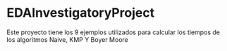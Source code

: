 # EDAInvestigatoryProject
Este proyecto tiene los 9 ejemplos utilizados para calcular los tiempos de los algoritmos Naive, KMP Y Boyer Moore
